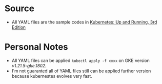 # Source
- All YAML files are the sample codes in [Kubernetes: Up and Running, 3rd Edition](https://www.oreilly.com/library/view/kubernetes-up-and/9781098110192/)

# Personal Notes
- All YAML files can be applied `kubectl apply -f xxxx` on GKE version _v1.21.5-gke.1802_.
- I'm not guaranted all of YAML files still can be applied further version because kubernestes evolves very fast.  
